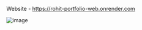 Website - https://rohit-portfolio-web.onrender.com


![image](https://user-images.githubusercontent.com/81690863/226509559-268dd413-6cfe-453f-9f67-dcb388d9923b.png)
